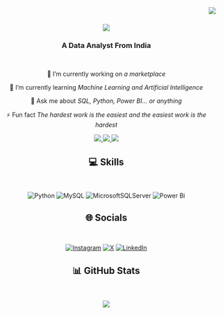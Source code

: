 <img align="right" src="https://visitor-badge.laobi.icu/badge?page_id=vipulsuthars.vipulsuthars" />

<h1 align="center">
    <img src="https://readme-typing-svg.herokuapp.com/?font=Righteous&size=35&center=true&vCenter=true&width=500&height=70&duration=4000&lines=Hi+There!+;+👋🏻I'm+Vipul+Suthar!;" />
</h1>
<h3 align="center">A Data Analyst From India</h3>

<br/>

<div align="center">
 
 🔭 I’m currently working on *a marketplace*
 
 🌱 I’m currently learning *Machine Learning and Artificial Intelligence*

💬 Ask me about *SQL, Python, Power BI... or anything*

⚡ Fun fact *The hardest work is the easiest and the easiest work is the hardest*

 </div>
 
<div align="center"> 
  <a href="mailto:sutharsvipul@gmail.com">
    <img src="https://img.shields.io/badge/Gmail-333333?style=for-the-badge&logo=gmail&logoColor=red" />
  </a>
  <a href="https://www.linkedin.com/in/vipulsuthars/" target="_blank">
    <img src="https://img.shields.io/badge/LinkedIn-0077B5?style=for-the-badge&logo=linkedin&logoColor=white" target="_blank" />
  </a>
<a href="https://assorted-legend-a74.notion.site/Hey-there-I-am-Vipul-1602b77f3da780b1a7c0deb45f56c80b?pvs=4" target="_blank">
     <img src="https://img.shields.io/badge/Portfolio-FF5722?style=for-the-badge&logo=todoist&logoColor=white" target="_blank" />
  </a>
</div>

<h2 align="center">💻 Skills</h2>
<br/>
<div align="center">

![Python](https://img.shields.io/badge/python-3670A0?style=for-the-badge&logo=python&logoColor=ffdd54) 
![MySQL](https://img.shields.io/badge/mysql-4479A1.svg?style=for-the-badge&logo=mysql&logoColor=white) 
![MicrosoftSQLServer](https://img.shields.io/badge/Microsoft%20SQL%20Server-CC2927?style=for-the-badge&logo=microsoft%20sql%20server&logoColor=white) 
![Power Bi](https://img.shields.io/badge/power_bi-F2C811?style=for-the-badge&logo=powerbi&logoColor=black) 
 
<h2 align="center">🌐 Socials</h2>
<br/>
<div align="center">
    
[![Instagram](https://img.shields.io/badge/Instagram-%23E4405F.svg?logo=Instagram&logoColor=white)](https://instagram.com/sutharsvipul)
[![X](https://img.shields.io/badge/X-black.svg?logo=X&logoColor=white)](https://x.com/VipulSuthars) 
[![LinkedIn](https://img.shields.io/badge/LinkedIn-%230077B5.svg?logo=linkedin&logoColor=white)](https://linkedin.com/in/sutharsvipul)
 
<h2 align="center">📊 GitHub Stats</h2>
<br/>
<div align="center">
    
![](https://github-readme-streak-stats.herokuapp.com/?user=vipulsuthars&theme=dark&hide_border=false)
